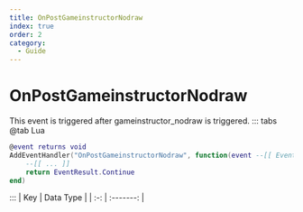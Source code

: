 ```yaml
---
title: OnPostGameinstructorNodraw
index: true
order: 2
category:
  - Guide
---
```


# OnPostGameinstructorNodraw
This event is triggered after gameinstructor_nodraw is triggered.
::: tabs
@tab Lua
```lua
@event returns void
AddEventHandler("OnPostGameinstructorNodraw", function(event --[[ Event ]])
    --[[ ... ]]
    return EventResult.Continue
end)
```

:::
| Key | Data Type |
| :-: | :-------: |